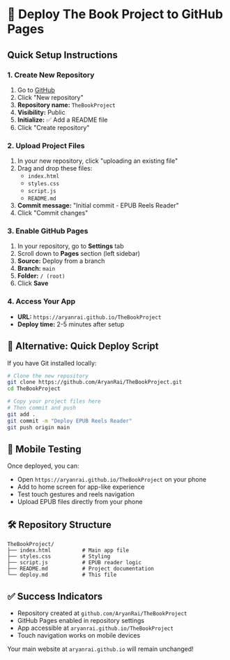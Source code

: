 # 🚀 Deploy The Book Project to GitHub Pages

## Quick Setup Instructions

### 1. Create New Repository
1. Go to [GitHub](https://github.com/AryanRai)
2. Click "New repository" 
3. **Repository name:** `TheBookProject`
4. **Visibility:** Public
5. **Initialize:** ✅ Add a README file
6. Click "Create repository"

### 2. Upload Project Files
1. In your new repository, click "uploading an existing file"
2. Drag and drop these files:
   - `index.html`
   - `styles.css` 
   - `script.js`
   - `README.md`
3. **Commit message:** "Initial commit - EPUB Reels Reader"
4. Click "Commit changes"

### 3. Enable GitHub Pages
1. In your repository, go to **Settings** tab
2. Scroll down to **Pages** section (left sidebar)
3. **Source:** Deploy from a branch
4. **Branch:** `main` 
5. **Folder:** `/ (root)`
6. Click **Save**

### 4. Access Your App
- **URL:** `https://aryanrai.github.io/TheBookProject`
- **Deploy time:** 2-5 minutes after setup

## 🔧 Alternative: Quick Deploy Script

If you have Git installed locally:

```bash
# Clone the new repository
git clone https://github.com/AryanRai/TheBookProject.git
cd TheBookProject

# Copy your project files here
# Then commit and push
git add .
git commit -m "Deploy EPUB Reels Reader"
git push origin main
```

## 📱 Mobile Testing
Once deployed, you can:
- Open `https://aryanrai.github.io/TheBookProject` on your phone
- Add to home screen for app-like experience
- Test touch gestures and reels navigation
- Upload EPUB files directly from your phone

## 🛠️ Repository Structure
```
TheBookProject/
├── index.html          # Main app file
├── styles.css          # Styling
├── script.js           # EPUB reader logic
├── README.md           # Project documentation
└── deploy.md           # This file
```

## ✅ Success Indicators
- Repository created at `github.com/AryanRai/TheBookProject`
- GitHub Pages enabled in repository settings
- App accessible at `aryanrai.github.io/TheBookProject`
- Touch navigation works on mobile devices

Your main website at `aryanrai.github.io` will remain unchanged! 